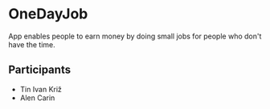 # OneDayJob

App enables people to earn money by doing small jobs for people who don't have the time.

## Participants

* Tin Ivan Križ
* Alen Carin